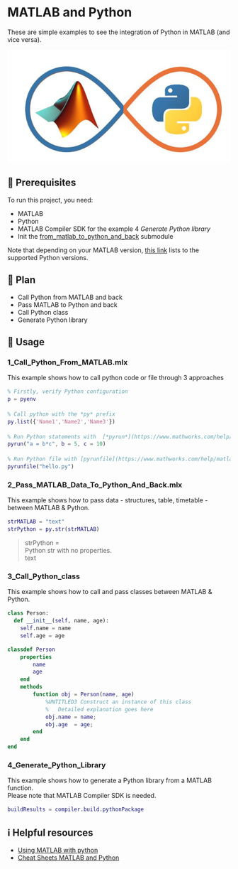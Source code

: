 # MATLAB and Python 
These are simple examples to see the integration of Python in MATLAB (and vice versa).

![](https://github.com/bamby1313/MATLAB_and_Python/blob/main/matlabpython.jpeg)

## :link: Prerequisites
To run this project, you need:  
- MATLAB
- Python
- MATLAB Compiler SDK for the example 4 *Generate Python library*
- Init the [from_matlab_to_python_and_back](https://github.com/bamby1313/from_matlab_to_python_and_back) submodule  
  
Note that depending on your MATLAB version, [this link](https://www.mathworks.com/content/dam/mathworks/mathworks-dot-com/support/sysreq/files/python-compatibility.pdf) lists to the supported Python versions.


## :page_with_curl: Plan  
- Call Python from MATLAB and back  
- Pass MATLAB to Python and back  
- Call Python class  
- Generate Python library  


## :notebook: Usage  

### 1_Call_Python_From_MATLAB.mlx  
This example shows how to call python code or file through 3 approaches
```matlab
% Firstly, verify Python configuration
p = pyenv

% Call python with the *py* prefix
py.list({'Name1','Name2','Name3'})
 
% Run Python statements with  [*pyrun*](https://www.mathworks.com/help/matlab/ref/pyrun.html) function
pyrun("a = b*c", b = 5, c = 10)

% Run Python file with [pyrunfile](https://www.mathworks.com/help/matlab/ref/pyrunfile.html) function
pyrunfile("hello.py")
```


### 2_Pass_MATLAB_Data_To_Python_And_Back.mlx
This example shows how to pass data - structures, table, timetable - between MATLAB & Python.
```matlab
strMATLAB = "text"
strPython = py.str(strMATLAB)
```
> strPython =   
>  Python str with no properties.  
>  text



### 3_Call_Python_class
This example shows how to call and pass classes between MATLAB & Python.
```python
class Person:
  def __init__(self, name, age):
    self.name = name
    self.age = age
```
```matlab
classdef Person
    properties
        name
        age
    end
    methods
        function obj = Person(name, age)
            %UNTITLED3 Construct an instance of this class
            %   Detailed explanation goes here
            obj.name = name;
            obj.age  = age;
        end
    end
end
```

### 4_Generate_Python_Library
This example shows how to generate a Python library from a MATLAB function.  
Please note that MATLAB Compiler SDK is needed.  
```matlab
buildResults = compiler.build.pythonPackage
```

## :information_source: Helpful resources
- [Using MATLAB with python](https://www.mathworks.com/products/matlab/matlab-and-python.html) 
- [Cheat Sheets MATLAB and Python](https://www.mathworks.com/campaigns/offers/matlab-python-cheat-sheets.html) 
